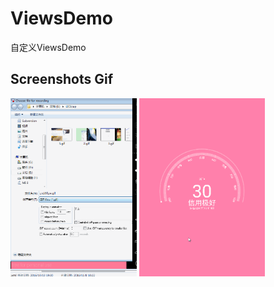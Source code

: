 # ViewsDemo
自定义ViewsDemo

## Screenshots Gif

<a href="art/creitView.gif"><img src="art/creitView.gif" width="40%"/></a> <a href="art/creitView2.gif"><img src="art/creitView2.gif" width="40%"/></a>
